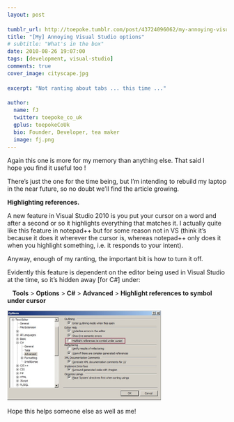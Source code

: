 ```yaml
---
layout: post

tumblr_url: http://toepoke.tumblr.com/post/43724096062/my-annoying-visual-studio-options-tag-visual
title: "[My] Annoying Visual Studio options"
# subtitle: "What's in the box"
date: 2010-08-26 19:07:00
tags: [development, visual-studio]
comments: true
cover_image: cityscape.jpg

excerpt: "Not ranting about tabs ... this time ..."

author:
  name: fJ
  twitter: toepoke_co_uk
  gplus: toepokeCoUk
  bio: Founder, Developer, tea maker
  image: fj.png
---
```


Again this one is more for my memory than anything else. That said I hope you find it useful too !

There’s just the one for the time being, but I’m intending to rebuild my laptop in the near future, so no doubt we’ll find the article growing.

**Highlighting references.**

A new feature in Visual Studio 2010 is you put your cursor on a word and after a second or so it highlights everything that matches it. I actually quite like this feature in notepad++ but for some reason not in VS (think it’s because it does it wherever the cursor is, whereas notepad++ only does it when you highlight something, i.e. it responds to your intent).

Anyway, enough of my ranting, the important bit is how to turn it off.

Evidently this feature is dependent on the editor being used in Visual Studio at the time, so it’s hidden away [for C#] under:

&nbsp;&nbsp;&nbsp;**Tools** > **Options** > **C#** > **Advanced** > **Highlight references to symbol under cursor**

<a href="/images/posts/2010/2010-08-26-my-annoying-vs-options.jpg">
	<img class="img-center" src="/images/posts/2010/2010-08-26-my-annoying-vs-options.jpg" alt="" width="70%" />
</a>	

Hope this helps someone else as well as me! 
